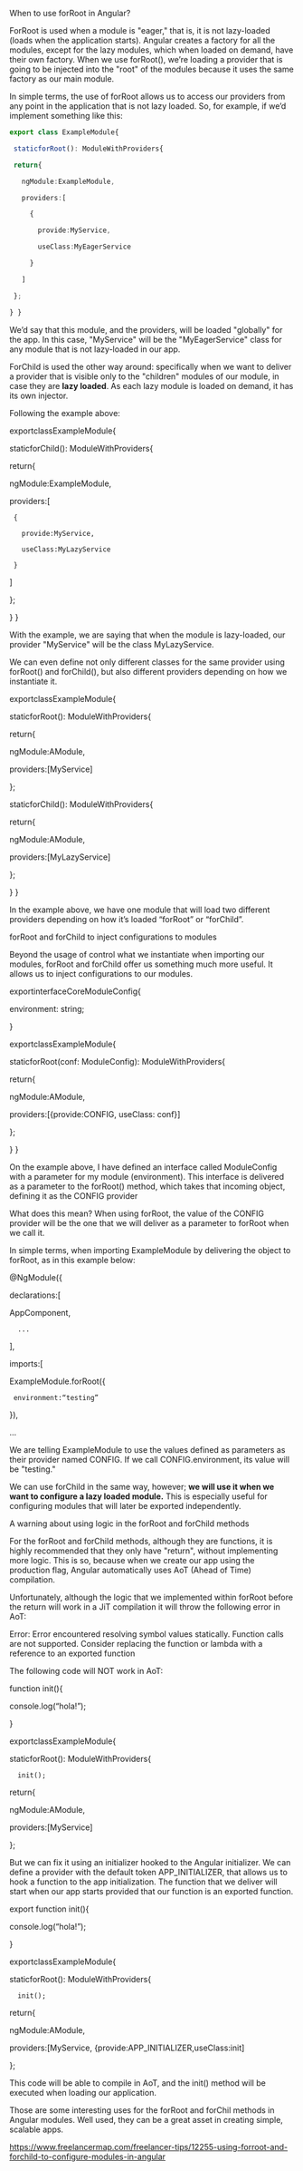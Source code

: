 When to use forRoot in Angular?
 

ForRoot is used when a module is "eager," that is, it is not lazy-loaded (loads when the application starts). Angular creates a factory for all the modules, except for the lazy modules, which when loaded on demand, have their own factory. When we use forRoot(), we’re loading a provider that is going to be injected into the "root" of the modules because it uses the same factory as our main module.

In simple terms, the use of forRoot allows us to access our providers from any point in the application that is not lazy loaded. So, for example, if we’d implement something like this:
```ts
export class ExampleModule{

 staticforRoot(): ModuleWithProviders{

 return{

   ngModule:ExampleModule,

   providers:[

     {

       provide:MyService,

       useClass:MyEagerService

     }

   ]

 };

} }
```
We’d say that this module, and the providers, will be loaded "globally" for the app. In this case, "MyService" will be the "MyEagerService" class for any module that is not lazy-loaded in our app.


ForChild is used the other way around: specifically when we want to deliver a provider that is visible only to the "children" modules of our module, in case they are **lazy loaded**. As each lazy module is loaded on demand, it has its own injector.

Following the example above: 

exportclassExampleModule{

 staticforChild(): ModuleWithProviders{

 return{

   ngModule:ExampleModule,

   providers:[

     {

       provide:MyService,

       useClass:MyLazyService

     }

   ]

 };

} }

With the example, we are saying that when the module is lazy-loaded, our provider "MyService" will be the class MyLazyService.

We can even define not only different classes for the same provider using forRoot() and forChild(), but also different providers depending on how we instantiate it.

exportclassExampleModule{

 staticforRoot(): ModuleWithProviders{

 return{

   ngModule:AModule,

   providers:[MyService]

 };

staticforChild(): ModuleWithProviders{

 return{

   ngModule:AModule,

   providers:[MyLazyService]

 };

} }

In the example above, we have one module that will load two different providers depending on how it’s loaded “forRoot” or “forChild”. 

forRoot and forChild to inject configurations to modules
 

Beyond the usage of control what we instantiate when importing our modules, forRoot and forChild offer us something much more useful. It allows us to inject configurations to our modules. 

exportinterfaceCoreModuleConfig{

 environment: string;

}

 

exportclassExampleModule{

 staticforRoot(conf: ModuleConfig): ModuleWithProviders{

 return{

   ngModule:AModule,

   providers:[{provide:CONFIG, useClass: conf}]

 };

} }

On the example above, I have defined an interface called ModuleConfig with a parameter for my module (environment). This interface is delivered as a parameter to the forRoot() method, which takes that incoming object, defining it as the CONFIG provider 

What does this mean? When using forRoot, the value of the CONFIG provider will be the one that we will deliver as a parameter to forRoot when we call it.

In simple terms, when importing ExampleModule by delivering the object to forRoot, as in this example below:

@NgModule({

 declarations:[

   AppComponent,

      ...

 ],

 imports:[

   ExampleModule.forRoot({

     environment:“testing”

  }),

…

We are telling ExampleModule to use the values defined as parameters as their provider named CONFIG. If we call CONFIG.environment, its value will be "testing."

We can use forChild in the same way, however; **we will use it when we want to configure a lazy loaded module.** This is especially useful for configuring modules that will later be exported independently.


A warning about using logic in the forRoot and forChild methods
 

For the forRoot and forChild methods, although they are functions, it is highly recommended that they only have "return", without implementing more logic. This is so, because when we create our app using the production flag, Angular automatically uses AoT (Ahead of Time) compilation.

Unfortunately, although the logic that we implemented within forRoot before the return will work in a JiT compilation it will throw the following error in AoT:

Error: Error encountered resolving symbol values statically. Function calls are not supported. Consider replacing the function or lambda with a reference to an exported function

The following code will NOT work in AoT:

function init(){

 console.log(“hola!”);

}

 

exportclassExampleModule{

 staticforRoot(): ModuleWithProviders{

      init();

 return{

   ngModule:AModule,

   providers:[MyService]

 };

But we can fix it using an initializer hooked to the Angular initializer. We can define a provider with the default token APP_INITIALIZER, that allows us to hook a function to the app initialization. The function that we deliver will start when our app starts provided that our function is an exported function.

export function init(){

 console.log(“hola!”);

}

 

exportclassExampleModule{

 staticforRoot(): ModuleWithProviders{

      init();

 return{

   ngModule:AModule,

   providers:[MyService, {provide:APP_INITIALIZER,useClass:init]

 };
 

This code will be able to compile in AoT, and the init() method will be executed when loading our application.

Those are some interesting uses for the forRoot and forChil methods in Angular modules. Well used, they can be a great asset in creating simple, scalable apps.

 


https://www.freelancermap.com/freelancer-tips/12255-using-forroot-and-forchild-to-configure-modules-in-angular